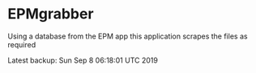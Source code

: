 # EPMgrabber
Using a database from the EPM app this application scrapes the files as required


Latest backup: Sun Sep 8 06:18:01 UTC 2019
